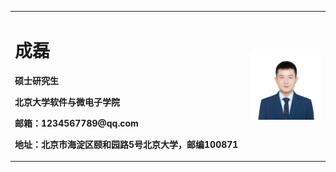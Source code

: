 <table border="0">
  <tr>
    <td width="75%">
      <h1>成磊</h1>
      <p><b>硕士研究生</b></p>
      <p><b>北京大学软件与微电子学院</b></p>
      <p><b>邮箱：1234567789@qq.com</b></p>
      <p><b>地址：北京市海淀区颐和园路5号北京大学，邮编100871</b></p>
    </td>
    <td width="25%">
      <img src="/RayCheng.jpg" width="100%">
    </td>
  </tr>
</table>

